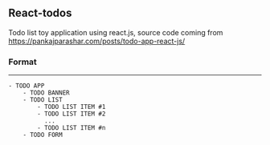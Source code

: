 ## React-todos

Todo list toy application using react.js, source code coming from https://pankajparashar.com/posts/todo-app-react-js/


### Format
---

```
- TODO APP
	- TODO BANNER
	- TODO LIST
    	- TODO LIST ITEM #1
		- TODO LIST ITEM #2
		  ...
		- TODO LIST ITEM #n
	- TODO FORM
```
